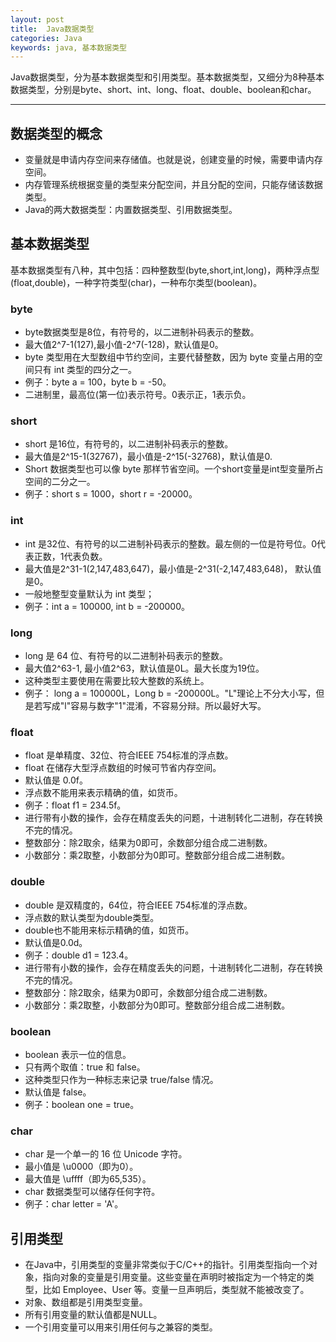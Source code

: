 ```yaml
---
layout: post
title:  Java数据类型
categories: Java
keywords: java, 基本数据类型
---
```


Java数据类型，分为基本数据类型和引用类型。基本数据类型，又细分为8种基本数据类型，分别是byte、short、int、long、float、double、boolean和char。

---

## 数据类型的概念
* 变量就是申请内存空间来存储值。也就是说，创建变量的时候，需要申请内存空间。
* 内存管理系统根据变量的类型来分配空间，并且分配的空间，只能存储该数据类型。
* Java的两大数据类型：内置数据类型、引用数据类型。

## 基本数据类型

基本数据类型有八种，其中包括：四种整数型(byte,short,int,long)，两种浮点型(float,double)，一种字符类型(char)，一种布尔类型(boolean)。

### byte
* byte数据类型是8位，有符号的，以二进制补码表示的整数。
* 最大值2^7-1(127),最小值-2^7(-128)，默认值是0。
* byte 类型用在大型数组中节约空间，主要代替整数，因为 byte 变量占用的空间只有 int 类型的四分之一。
* 例子：byte a = 100，byte b = -50。
* 二进制里，最高位(第一位)表示符号。0表示正，1表示负。

### short
* short 是16位，有符号的，以二进制补码表示的整数。
* 最大值是2^15-1(32767)，最小值是-2^15(-32768)，默认值是0.
* Short 数据类型也可以像 byte 那样节省空间。一个short变量是int型变量所占空间的二分之一。
* 例子：short s = 1000，short r = -20000。

### int
* int 是32位、有符号的以二进制补码表示的整数。最左侧的一位是符号位。0代表正数，1代表负数。
* 最大值是2^31-1(2,147,483,647)，最小值是-2^31(-2,147,483,648)， 默认值是0。
* 一般地整型变量默认为 int 类型；
* 例子：int a = 100000, int b = -200000。

### long
* long 是 64 位、有符号的以二进制补码表示的整数。
* 最大值2^63-1, 最小值2^63，默认值是0L。最大长度为19位。
* 这种类型主要使用在需要比较大整数的系统上。
* 例子： long a = 100000L，Long b = -200000L。"L"理论上不分大小写，但是若写成"l"容易与数字"1"混淆，不容易分辩。所以最好大写。

### float
* float 是单精度、32位、符合IEEE 754标准的浮点数。
* float 在储存大型浮点数组的时候可节省内存空间。
* 默认值是 0.0f。
* 浮点数不能用来表示精确的值，如货币。
* 例子：float f1 = 234.5f。
* 进行带有小数的操作，会存在精度丢失的问题，十进制转化二进制，存在转换不完的情况。
* 整数部分：除2取余，结果为0即可，余数部分组合成二进制数。
* 小数部分：乘2取整，小数部分为0即可。整数部分组合成二进制数。

### double
* double 是双精度的，64位，符合IEEE 754标准的浮点数。
* 浮点数的默认类型为double类型。
* double也不能用来标示精确的值，如货币。
* 默认值是0.0d。
* 例子：double d1 = 123.4。
* 进行带有小数的操作，会存在精度丢失的问题，十进制转化二进制，存在转换不完的情况。
* 整数部分：除2取余，结果为0即可，余数部分组合成二进制数。
* 小数部分：乘2取整，小数部分为0即可。整数部分组合成二进制数。

### boolean
* boolean 表示一位的信息。
* 只有两个取值：true 和 false。
* 这种类型只作为一种标志来记录 true/false 情况。
* 默认值是 false。
* 例子：boolean one = true。

### char
* char 是一个单一的 16 位 Unicode 字符。
* 最小值是 \u0000（即为0）。
* 最大值是 \uffff（即为65,535）。
* char 数据类型可以储存任何字符。
* 例子：char letter = 'A'。

## 引用类型
* 在Java中，引用类型的变量非常类似于C/C++的指针。引用类型指向一个对象，指向对象的变量是引用变量。这些变量在声明时被指定为一个特定的类型，比如 Employee、User 等。变量一旦声明后，类型就不能被改变了。
* 对象、数组都是引用类型变量。
* 所有引用变量的默认值都是NULL。
* 一个引用变量可以用来引用任何与之兼容的类型。



